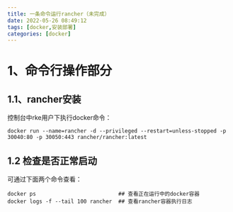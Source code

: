 ```yaml
---
title: 一条命令运行rancher（未完成）
date: 2022-05-26 08:49:12
tags: [docker,安装部署]
categories: [docker]
---
```


# 1、命令行操作部分

## 1.1、rancher安装

控制台中rke用户下执行docker命令：

```shell
docker run --name=rancher -d --privileged --restart=unless-stopped -p 30040:80 -p 30050:443 rancher/rancher:latest
```

## 1.2 检查是否正常启动

可通过下面两个命令查看：

```shell
docker ps                          ## 查看正在运行中的docker容器
docker logs -f --tail 100 rancher  ## 查看rancher容器执行日志
```
